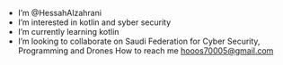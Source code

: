 - I’m @HessahAlzahrani
- I’m interested in kotlin and syber security
-  I’m currently learning kotlin
- I’m looking to collaborate on Saudi Federation for Cyber Security, Programming and Drones 
 How to reach me hooos70005@gmail.com

